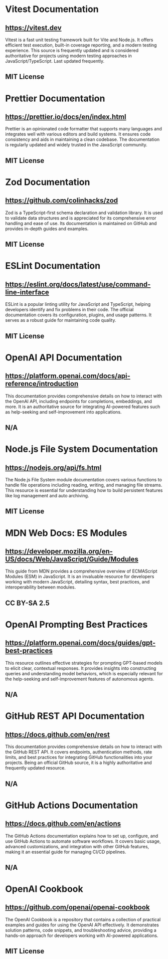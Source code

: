 # Vitest Documentation
## https://vitest.dev
Vitest is a fast unit testing framework built for Vite and Node.js. It offers efficient test execution, built-in coverage reporting, and a modern testing experience. This source is frequently updated and is considered authoritative for projects using modern testing approaches in JavaScript/TypeScript. Last updated frequently.
## MIT License

# Prettier Documentation
## https://prettier.io/docs/en/index.html
Prettier is an opinionated code formatter that supports many languages and integrates well with various editors and build systems. It ensures code consistency and aids in maintaining a clean codebase. The documentation is regularly updated and widely trusted in the JavaScript community.
## MIT License

# Zod Documentation
## https://github.com/colinhacks/zod
Zod is a TypeScript-first schema declaration and validation library. It is used to validate data structures and is appreciated for its comprehensive error handling and ease of use. Its documentation is maintained on GitHub and provides in-depth guides and examples.
## MIT License

# ESLint Documentation
## https://eslint.org/docs/latest/use/command-line-interface
ESLint is a popular linting utility for JavaScript and TypeScript, helping developers identify and fix problems in their code. The official documentation covers its configuration, plugins, and usage patterns. It serves as a robust guide for maintaining code quality.
## MIT License

# OpenAI API Documentation
## https://platform.openai.com/docs/api-reference/introduction
This documentation provides comprehensive details on how to interact with the OpenAI API, including endpoints for completions, embeddings, and more. It is an authoritative source for integrating AI-powered features such as help-seeking and self-improvement into applications.
## N/A

# Node.js File System Documentation
## https://nodejs.org/api/fs.html
The Node.js File System module documentation covers various functions to handle file operations including reading, writing, and managing file streams. This resource is essential for understanding how to build persistent features like log management and auto archiving.
## MIT License

# MDN Web Docs: ES Modules
## https://developer.mozilla.org/en-US/docs/Web/JavaScript/Guide/Modules
This guide from MDN provides a comprehensive overview of ECMAScript Modules (ESM) in JavaScript. It is an invaluable resource for developers working with modern JavaScript, detailing syntax, best practices, and interoperability between modules.
## CC BY-SA 2.5

# OpenAI Prompting Best Practices
## https://platform.openai.com/docs/guides/gpt-best-practices
This resource outlines effective strategies for prompting GPT-based models to elicit clear, contextual responses. It provides insights into constructing queries and understanding model behaviors, which is especially relevant for the help-seeking and self-improvement features of autonomous agents.
## N/A

# GitHub REST API Documentation
## https://docs.github.com/en/rest
This documentation provides comprehensive details on how to interact with the GitHub REST API. It covers endpoints, authentication methods, rate limits, and best practices for integrating GitHub functionalities into your projects. Being an official GitHub source, it is a highly authoritative and frequently updated resource.
## N/A

# GitHub Actions Documentation
## https://docs.github.com/en/actions
The GitHub Actions documentation explains how to set up, configure, and use GitHub Actions to automate software workflows. It covers basic usage, advanced customizations, and integration with other GitHub features, making it an essential guide for managing CI/CD pipelines.
## N/A

# OpenAI Cookbook
## https://github.com/openai/openai-cookbook
The OpenAI Cookbook is a repository that contains a collection of practical examples and guides for using the OpenAI API effectively. It demonstrates solution patterns, code snippets, and troubleshooting advice, providing a hands-on approach for developers working with AI-powered applications.
## MIT License